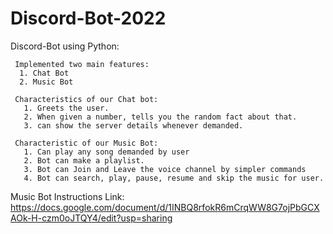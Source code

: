 # Discord-Bot-2022

  Discord-Bot using Python:
  
     Implemented two main features:
      1. Chat Bot
      2. Music Bot

     Characteristics of our Chat bot:
       1. Greets the user.
       2. When given a number, tells you the random fact about that.
       3. can show the server details whenever demanded.

     Characteristic of our Music Bot:
       1. Can play any song demanded by user
       2. Bot can make a playlist.
       3. Bot can Join and Leave the voice channel by simpler commands
       4. Bot can search, play, pause, resume and skip the music for user.

   Music Bot Instructions Link:
     https://docs.google.com/document/d/1INBQ8rfokR6mCrqWW8G7ojPbGCXAOk-H-czm0oJTQY4/edit?usp=sharing
      
   
      
      



    
